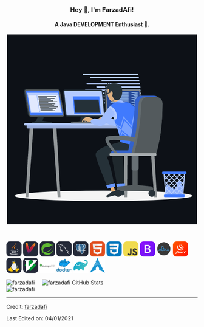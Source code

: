 <h3 title="hehehe" align="center"> Hey 👋, I'm FarzadAfi!</h3>
<h4 align="center"> A <b >Java DEVELOPMENT</b> Enthusiast 🚀.</h4>

<p align="center">
 <img align="center" alt="GIF" src="./farzadAnimation.gif" />
</p>

<br>

<code><img height="40" src="https://github.com/tandpfun/skill-icons/blob/main/icons/Java-Dark.svg?raw=true"></code>
<code><img height="40" src="https://github.com/tandpfun/skill-icons/blob/main/icons/Maven-Dark.svg?raw=true"></code>
<code><img height="40" src="https://github.com/tandpfun/skill-icons/blob/main/icons/Spring-Dark.svg?raw=true"></code>
<code><img height="40" src="https://github.com/tandpfun/skill-icons/blob/main/icons/MySQL-Dark.svg?raw=true"></code>
<code><img height="40" src="https://github.com/tandpfun/skill-icons/blob/main/icons/PostgreSQL-Dark.svg?raw=true"></code>
<code><img height="40" src="https://github.com/tandpfun/skill-icons/blob/main/icons/HTML.svg?raw=true"></code>
<code><img height="40" src="https://github.com/tandpfun/skill-icons/blob/main/icons/CSS.svg?raw=true"></code>
<code><img height="40" src="https://github.com/tandpfun/skill-icons/blob/main/icons/JavaScript.svg?raw=true"></code>
<code><img height="40" src="https://github.com/tandpfun/skill-icons/blob/main/icons/Bootstrap.svg?raw=true"></code>
<code><img height="40" src="https://github.com/github/explore/blob/main/topics/ajax/ajax.png?raw=true"></code>
<code><img height="40" src="https://github.com/tandpfun/skill-icons/blob/main/icons/JQuery.svg?raw=true"></code>
<code><img height="40" src="https://github.com/tandpfun/skill-icons/blob/main/icons/Linux-Dark.svg?raw=true"></code>
<code><img height="40" src="https://github.com/tandpfun/skill-icons/blob/main/icons/VIM-Dark.svg?raw=true"></code>
<code><img height="40" src="https://github.com/github/explore/blob/main/topics/mongodb/mongodb.png?raw=true"></code>
<code><img height="40" src="https://github.com/github/explore/blob/main/topics/docker/docker.png?raw=true"></code>
<code><img height="40" src="https://github.com/github/explore/blob/main/topics/gradle/gradle.png?raw=true"></code>
<code><img height="40" src="https://github.com/github/explore/blob/main/topics/archlinux/archlinux.png?raw=true"></code>



<img align="right" width="410" src="https://github-readme-stats.vercel.app/api?username=farzadafi&show_icons=true&hide_border=true&count_private=true&theme=shades-of-purple&icon_color=fad000" alt="farzadafi GitHub Stats">
<img width="410" src="https://github-readme-streak-stats.herokuapp.com/?user=farzadafi&count_private=true&theme=radical" alt="farzadafi" />
<img width="1000" src="https://github-readme-stats.vercel.app/api/top-langs/?username=farzadafi&layout=compact&theme=radical" alt="farzadafi" />




----
Credit: [farzadafi](https://github.com/farzadafi)

Last Edited on: 04/01/2021
